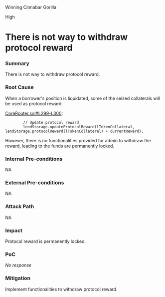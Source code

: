 Winning Cinnabar Gorilla

High

# There is not way to withdraw protocol reward

### Summary

There is not way to withdraw protocol reward.

### Root Cause

When a borrower's position is liquidated, some of the seized collaterals will be used as protocol reward.

[CoreRouter.sol#L299-L300](https://github.com/sherlock-audit/2025-05-lend-audit-contest/blob/main/Lend-V2/src/LayerZero/CoreRouter.sol#L299-L300):
```solidity
        // Update protocol reward
        lendStorage.updateProtocolReward(lTokenCollateral, lendStorage.protocolReward(lTokenCollateral) + currentReward);
```

However, there is no functionalities provided for admin to withdraw the reward, leading to the funds are permanently locked.

### Internal Pre-conditions

NA

### External Pre-conditions

NA

### Attack Path

NA

### Impact

Protocol reward is permanently locked.

### PoC

_No response_

### Mitigation

Implement functionalities to withdraw protocol reward.